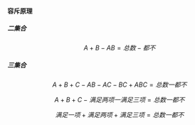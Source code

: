 #### 容斥原理

##### 二集合

$$A+B-AB=总数-都不$$

##### 三集合

$$A+B+C-AB-AC-BC+ABC=总数一都不$$

$$A+B+C-满足两项一满足三项=总数一都不$$

$$满足一项+满足两项+满足三项=总数一都不$$